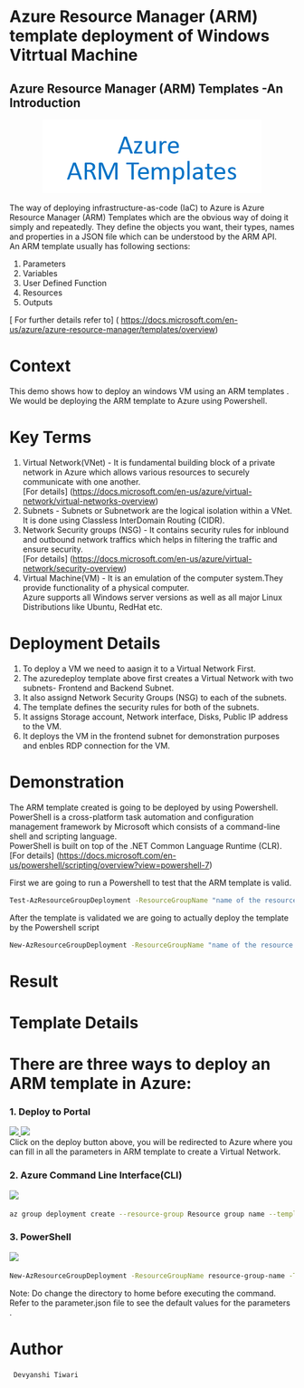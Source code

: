 # Azure Resource Manager (ARM) template deployment of Windows Vitrtual Machine

## Azure Resource Manager (ARM) Templates -An Introduction 
<p align="center">
<img src="./az.png">
<br />
</p>


 The way of  deploying infrastructure-as-code (IaC) to Azure is  Azure Resource Manager (ARM) Templates  which are the obvious way of doing it simply and repeatedly. They define the objects you want, their types, names and properties in a JSON file which can be understood by the ARM API.<br/>
 An ARM template usually has following sections:<br/>
 1. Parameters
 2. Variables
 3. User Defined Function
 4. Resources
 5. Outputs
 
[ For further details refer to] ( https://docs.microsoft.com/en-us/azure/azure-resource-manager/templates/overview)
# Context
This demo shows how to deploy an windows VM using an  ARM templates .<br/>  We would be deploying the ARM template to Azure using Powershell.<br/> 

# Key Terms
1. Virtual Network(VNet) - It is fundamental building block of a private network in Azure which allows various resources to securely communicate with one another.<br/>
     [For details] (https://docs.microsoft.com/en-us/azure/virtual-network/virtual-networks-overview)
2.   Subnets  - Subnets or Subnetwork are the logical isolation within a VNet.  <br/> It is done using Classless InterDomain Routing (CIDR).<br/>
3.   Network Security groups (NSG) - It contains security rules for inblound and outbound network traffics which helps in filtering the traffic and ensure security.<br/>
    [For details] (https://docs.microsoft.com/en-us/azure/virtual-network/security-overview)
4.  Virtual Machine(VM) - It is an emulation of the computer system.They provide functionality of a physical computer. <br/> Azure supports all Windows server versions as well as all major Linux Distributions like Ubuntu, RedHat etc.<br/>


# Deployment Details
1. To deploy a VM we need to aasign it to a Virtual Network First.<br/>
2. The azuredeploy template above first creates a Virtual Network with two subnets- Frontend and Backend Subnet.<br/>
3. It also assignd Network Security Groups (NSG) to each of the subnets.<br/>
4. The template defines the security rules for both of the subnets.<br/>
5. It assigns Storage account, Network interface, Disks, Public IP address to the VM.<br/>
6. It deploys the VM in the frontend subnet for demonstration purposes and enbles RDP connection for the VM.<br/>



# Demonstration
The ARM template created is going to be deployed by using Powershell. <br/>
 PowerShell is a cross-platform task automation and configuration management framework by Microsoft which consists  of a command-line shell and scripting language. <br/>
 PowerShell is built on top of the .NET Common Language Runtime (CLR).<br/>
 [For details] (https://docs.microsoft.com/en-us/powershell/scripting/overview?view=powershell-7)
 
 First we are going to run a Powershell to test that the ARM template is valid.
 ``` bash
 Test-AzResourceGroupDeployment -ResourceGroupName "name of the resource group" -TemplateFile "yourtemplatefilename".json -Mode incremental -TemplateParameterFile "yourparametersfilename".json
```
After the template is validated we are going to actually deploy the template by the Powershell script
```bash 
New-AzResourceGroupDeployment -ResourceGroupName "name of the resource group" -TemplateFile "yourtemplatefilename".json -Mode incremental -TemplateParameterFile "yourparametersfilename".json
```

# Result
# Template Details

# There are three ways to deploy an ARM template in Azure:
### 1.  Deploy to Portal

<a href="https://portal.azure.com/#create/Microsoft.Template/uri/https%3A%2F%2Fraw.githubusercontent.com%2Fdevyanshi-t%2FDemoOne%2Fmaster%2Fazuredeploy.json"  target="_blank">
<img src="http://azuredeploy.net/deploybutton.png"/> 
</a>
<a href="http://armviz.io/#/?load=https%3A%2F%2Fraw.githubusercontent.com%2FAzure%2Fazure-quickstart-templates%2Fmaster%2F101-AAD-DomainServices%2Fazuredeploy.json" target="_blank">
<img src="http://armviz.io/visualizebutton.png"/> 
</a></br>
Click on the deploy button above, you will be redirected  to Azure where you can fill in all the parameters in ARM template to create a Virtual Network.<br/>

###    2. Azure Command Line Interface(CLI)
<a href="https://shell.azure.com" target="_blank">
<img name="launch-cloud-shell" src="https://docs.microsoft.com/azure/includes/media/cloud-shell-try-it/launchcloudshell.png" data-linktype="external">
</a>
</br>

```bash
az group deployment create --resource-group Resource group name --template-file file name
```
###  3. PowerShell 

<a href="https://shell.azure.com" target="_blank">
<img name="launch-cloud-shell" src="https://docs.microsoft.com/azure/includes/media/cloud-shell-try-it/launchcloudshell.png" data-linktype="external">
</a>
</br>

```bash 
New-AzResourceGroupDeployment -ResourceGroupName resource-group-name -TemplateFile path-to-template 
```
Note: Do change the directory to home before executing the command.
<br/>Refer to the parameter.json file to see the default values for the parameters .


# Author
``` Devyanshi Tiwari```

